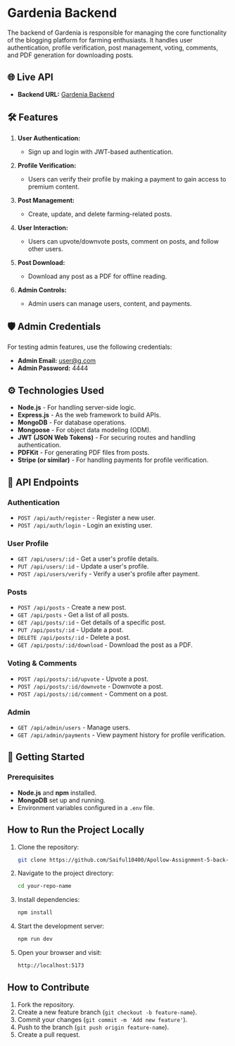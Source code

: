 # Gardenia Backend

The backend of Gardenia is responsible for managing the core functionality of the blogging platform for farming enthusiasts. It handles user authentication, profile verification, post management, voting, comments, and PDF generation for downloading posts.

## 🌐 Live API

- **Backend URL:** [Gardenia Backend](https://apollow-assignment-6-back-end.vercel.app)

## 🛠️ Features

1. **User Authentication:**
   - Sign up and login with JWT-based authentication.

2. **Profile Verification:**
   - Users can verify their profile by making a payment to gain access to premium content.

3. **Post Management:**
   - Create, update, and delete farming-related posts.
   
4. **User Interaction:**
   - Users can upvote/downvote posts, comment on posts, and follow other users.

5. **Post Download:**
   - Download any post as a PDF for offline reading.

6. **Admin Controls:**
   - Admin users can manage users, content, and payments.

## 🛡️ Admin Credentials

For testing admin features, use the following credentials:

- **Admin Email:** user@g.com
- **Admin Password:** 4444

## ⚙️ Technologies Used

- **Node.js** - For handling server-side logic.
- **Express.js** - As the web framework to build APIs.
- **MongoDB** - For database operations.
- **Mongoose** - For object data modeling (ODM).
- **JWT (JSON Web Tokens)** - For securing routes and handling authentication.
- **PDFKit** - For generating PDF files from posts.
- **Stripe (or similar)** - For handling payments for profile verification.

## 📁 API Endpoints

### Authentication

- `POST /api/auth/register` - Register a new user.
- `POST /api/auth/login` - Login an existing user.

### User Profile

- `GET /api/users/:id` - Get a user's profile details.
- `PUT /api/users/:id` - Update a user's profile.
- `POST /api/users/verify` - Verify a user's profile after payment.

### Posts

- `POST /api/posts` - Create a new post.
- `GET /api/posts` - Get a list of all posts.
- `GET /api/posts/:id` - Get details of a specific post.
- `PUT /api/posts/:id` - Update a post.
- `DELETE /api/posts/:id` - Delete a post.
- `GET /api/posts/:id/download` - Download the post as a PDF.

### Voting & Comments

- `POST /api/posts/:id/upvote` - Upvote a post.
- `POST /api/posts/:id/downvote` - Downvote a post.
- `POST /api/posts/:id/comment` - Comment on a post.

### Admin

- `GET /api/admin/users` - Manage users.
- `GET /api/admin/payments` - View payment history for profile verification.

## 🚀 Getting Started

### Prerequisites

- **Node.js** and **npm** installed.
- **MongoDB** set up and running.
- Environment variables configured in a `.env` file.

  
## How to Run the Project Locally

1. Clone the repository:

    ```bash
    git clone https://github.com/Saiful10400/Apollow-Assignment-5-back-end
    ```

2. Navigate to the project directory:

    ```bash
    cd your-repo-name
    ```

3. Install dependencies:

    ```bash
    npm install
    ```

4. Start the development server:

    ```bash
    npm run dev
    ```

5. Open your browser and visit:

    ```bash
    http://localhost:5173
    ```

## How to Contribute

1. Fork the repository.
2. Create a new feature branch (`git checkout -b feature-name`).
3. Commit your changes (`git commit -m 'Add new feature'`).
4. Push to the branch (`git push origin feature-name`).
5. Create a pull request.

